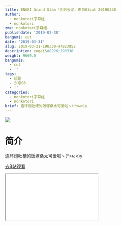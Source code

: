 ```yaml
---
title: ENGEI Grand Slam「企划会议」东京03cut 20190330
author:
  - nonkotori字幕组
  - nonkotori
zmz: nonkotori字幕组
publishdate: '2019-03-30'
bangumi: cut
date: '2019-03-31'
slug: 2019-03-31-190330-47823052
description: engei&#8226;190330
weight: 9669.0
bangumis:
  - cut
  - ''
tags:
  - 短剧
  - 东京03
  - ''
categories:
  - nonkotori字幕组
  - nonkotori
brief: 连环炮吐槽的饭塚桑太可爱啦ヽ(*>ω<)y
---
```

![](https://i.imgur.com/e1wS74r.jpg)
# 简介  
连环炮吐槽的饭塚桑太可爱啦ヽ(*>ω<)y  

[去B站观看](https://www.bilibili.com/video/av47823052/)
<div class ="resp-container"><iframe class="testiframe" src="//player.bilibili.com/player.html?aid=47823052"", scrolling="no", allowfullscreen="true" > </iframe></div> 
